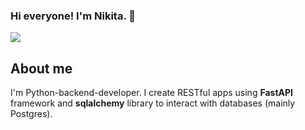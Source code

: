 ### Hi everyone! I'm Nikita. 👋 
<a href="https://t.me/nicarpov" > <img src="https://img.shields.io/badge/Telegram-2CA5E0?style=for-the-badge&logo=telegram&logoColor=white"> </a>

<h2> About me</h2>
<p> 
  I'm Python-backend-developer. I create RESTful apps using <b >FastAPI</b> framework and <b>sqlalchemy</b> library to interact with databases (mainly Postgres).
</p>
<!--
**nicarpov/nicarpov** is a ✨ _special_ ✨ repository because its `README.md` (this file) appears on your GitHub profile.

Here are some ideas to get you started:

- 🔭 I’m currently working on ...
- 🌱 I’m currently learning ...
- 👯 I’m looking to collaborate on ...
- 🤔 I’m looking for help with ...
- 💬 Ask me about ...
- 📫 How to reach me: ...
- 😄 Pronouns: ...
- ⚡ Fun fact: ...
-->
